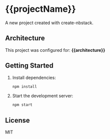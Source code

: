 # {{projectName}}

A new project created with create-nbstack.

## Architecture

This project was configured for: **{{architecture}}**

## Getting Started

1. Install dependencies:

   ```bash
   npm install
   ```

2. Start the development server:
   ```bash
   npm start
   ```

## License

MIT
